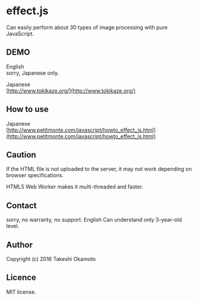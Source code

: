 # effect.js
Can easily perform about 30 types of  image processing with pure JavaScript.

## DEMO
English  
sorry, Japanese only.

Japanese  
[http://www.tokikaze.org/](http://www.tokikaze.org/)  

## How to use 

Japanese  
[http://www.petitmonte.com/javascript/howto_effect_js.html](http://www.petitmonte.com/javascript/howto_effect_js.html)  

## Caution
If the HTML file is not uploaded to the server, it may not work depending on browser specifications.

HTML5 Web Worker makes it multi-threaded and faster.

## Contact
sorry, no warranty, no support. English Can understand only 3-year-old level.  

## Author
Copyright (c) 2016 Takeshi Okamoto

## Licence
MIT license.  
